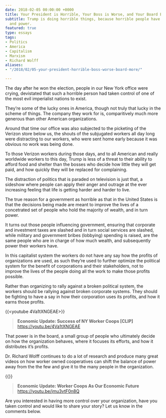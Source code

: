 ```yaml
---
date: 2018-02-05 00:00:00 +0000
title: Your President is Horrible, Your Boss is Worse, and Your Board Even More So
subtitle: Trump is doing horrible things, because horrible people have all the money
  and power.
featured: true
type: essays
tags:
- Politics
- America
- Capitalism
- Marxism
- Richard Wolff
aliases:
- "/2018/02/05-your-president-horrible-boss-worse-board-more/"

---
```


The day after he won the election, people in our New York office were crying, devistated that such a horrible person had taken control of one of the most evil imperialist nations to exist.

They’re some of the lucky ones in America, though not truly that lucky in the scheme of things. The company they work for is, comparitively much more generous than other American organizations.

Around that time our office was also subjected to the picketing of the Verizon store below us, the shouts of the subjugated workers all day long were distracting to our workers, who were sent home early because it was obvious no work was being done.

To those Verizon workers during those days, and to all American and really worldwide workers to this day, Trump is less of a threat to their ability to afford food and shelter than the bosses who decide how little they will get paid, and how quickly they will be replaced for complaining.

The distraction of politics that is paraded on television is just that, a sideshow where people can apply their anger and outrage at the ever increasing feeling that life is getting harder and harder to live.

The true reason for a government as horrible as that in the United States is that the decisions being made are meant to improve the lives of a concetrated set of people who hold the majority of wealth, and in turn power.

It turns out those people influencing government, ensuring that corporate and investment taxes are slashed and in turn social services are slashed, while military and government bribes (lobbying) spending is raised, are the same people who are in charge of how much wealth, and subsequently power their workers have.

In this capitalist system the workers do not have any say how the profits of organizations are used, as such they’re used to further optimize the political system for the benefit of corporations and their stakeholders, not to improve the lives of the people doing all the work to make those profits possible.

Rather than organizing to rally against a broken political system, the workers should be rallying against broken corporate systems. They should be fighting to have a say in how their corporation uses its profits, and how it earns those profits.

{{<youtube 4Va1tXNGEAE>}}

> **Economic Update: Success of NY Worker Coops [CLIP]**
> https://youtu.be/4Va1tXNGEAE

That power is  in the board, a small group of people who ultimately decide on how the organization behaves, where it focuses its efforts, and how it distributes it’s profits.

Dr. Richard Wolff continues to do a lot of research and produce many great videos on how worker owned cooperatives can shift the balance of power away from the the few and give it to the many people in the organization.

{{<youtube jmu3vtF0n8Q>}}

> **Economic Update: Worker Coops As Our Economic Future**
> https://youtu.be/jmu3vtF0n8Q

Are you interested in having more control over your organization, have you taken control and would like to share your story? Let us know in the comments below.
